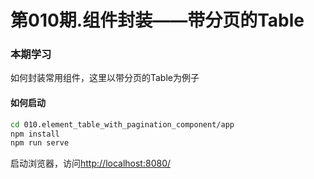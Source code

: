 # 第010期.组件封装——带分页的Table

### 本期学习

如何封装常用组件，这里以带分页的Table为例子

#### 如何启动

```sh
cd 010.element_table_with_pagination_component/app
npm install
npm run serve
```

启动浏览器，访问<http://localhost:8080/>


